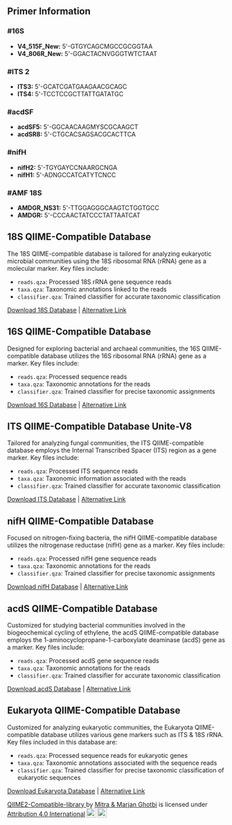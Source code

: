 ## Primer Information

### #16S
- **V4_515F_New:** 5'-GTGYCAGCMGCCGCGGTAA
- **V4_806R_New:** 5'-GGACTACNVGGGTWTCTAAT

### #ITS 2
- **ITS3:** 5'-GCATCGATGAAGAACGCAGC
- **ITS4:** 5'-TCCTCCGCTTATTGATATGC

### #acdSF
- **acdSF5:** 5'-GGCAACAAGMYSCGCAAGCT
- **acdSR8:** 5'-CTGCACSAGSACGCACTTCA

### #nifH
- **nifH2:** 5'-TGYGAYCCNAARGCNGA
- **nifH1:** 5'-ADNGCCATCATYTCNCC

### #AMF 18S
- **AMDGR_NS31:** 5'-TTGGAGGGCAAGTCTGGTGCC
- **AMDGR:** 5'-CCCAACTATCCCTATTAATCAT


## 18S QIIME-Compatible Database

The 18S QIIME-compatible database is tailored for analyzing eukaryotic microbial communities using the 18S ribosomal RNA (rRNA) gene as a molecular marker. Key files include:

- `reads.qza`: Processed 18S rRNA gene sequence reads
- `taxa.qza`: Taxonomic annotations linked to the reads
- `classifier.qza`: Trained classifier for accurate taxonomic classification

[Download 18S Database](https://app.box.com/s/mkra9cc23pa6bcj0k7cq34picypfde2t) | 
[Alternative Link](https://drive.google.com/drive/folders/1mMpcjvaqcLxvewOjZ0oA5l5-KhydbgQR?usp=sharing)

## 16S QIIME-Compatible Database

Designed for exploring bacterial and archaeal communities, the 16S QIIME-compatible database utilizes the 16S ribosomal RNA (rRNA) gene as a marker. Key files include:

- `reads.qza`: Processed sequence reads
- `taxa.qza`: Taxonomic annotations for the reads
- `classifier.qza`: Trained classifier for precise taxonomic assignments

[Download 16S Database](https://app.box.com/s/445pwsz06zvh9y7kpepp1phydu3e5heg) | 
[Alternative Link](https://drive.google.com/drive/folders/1mV6ijpE0wCZHfDMdqlZ0U0keDJSMQsgA?usp=sharing)

## ITS QIIME-Compatible Database Unite-V8

Tailored for analyzing fungal communities, the ITS QIIME-compatible database employs the Internal Transcribed Spacer (ITS) region as a gene marker. Key files include:

- `reads.qza`: Processed ITS sequence reads
- `taxa.qza`: Taxonomic information associated with the reads
- `classifier.qza`: Trained classifier for accurate taxonomic classification

[Download ITS Database](https://app.box.com/s/xvrswqinynyx740cjw9h6vo87twtbutn) | 
[Alternative Link](https://drive.google.com/drive/folders/1mE5m4STDY34f5-wPWGFw-D1cwMG-rLPN?usp=sharing)

## nifH QIIME-Compatible Database

Focused on nitrogen-fixing bacteria, the nifH QIIME-compatible database utilizes the nitrogenase reductase (nifH) gene as a marker. Key files include:

- `reads.qza`: Processed nifH gene sequence reads
- `taxa.qza`: Taxonomic annotations for the reads
- `classifier.qza`: Trained classifier for precise taxonomic assignments

[Download nifH Database](https://app.box.com/s/vg2jgh6b9beo1zlf07z8ijhr6mx13k2m) | 
[Alternative Link](https://drive.google.com/drive/folders/1mCp57YTcM17VhVGexGtV4d0C19W_bGqm?usp=sharing)

## acdS QIIME-Compatible Database

Customized for studying bacterial communities involved in the biogeochemical cycling of ethylene, the acdS QIIME-compatible database employs the 1-aminocyclopropane-1-carboxylate deaminase (acdS) gene as a marker. Key files include:

- `reads.qza`: Processed acdS gene sequence reads
- `taxa.qza`: Taxonomic annotations for the reads
- `classifier.qza`: Trained classifier for accurate taxonomic classification

[Download acdS Database](https://app.box.com/s/geb3bv6ocde8hsm231muqpdqxopucvom) | 
[Alternative Link](https://drive.google.com/drive/folders/1mFtpKfmqiMfKh9q7N55LUiTD_w6kD7bN?usp=sharing)

## Eukaryota QIIME-Compatible Database

Customized for analyzing eukaryotic communities, the Eukaryota QIIME-compatible database utilizes various gene markers such as ITS & 18S rRNA. Key files included in this database are:

- `reads.qza`: Processed sequence reads for eukaryotic genes
- `taxa.qza`: Taxonomic annotations associated with the sequence reads
- `classifier.qza`: Trained classifier for precise taxonomic classification of eukaryotic sequences

[Download Eukaryota Database](https://app.box.com/s/15az6wudemhq1sz1uyjg1lsb346sd4ts) | [Alternative Link](https://drive.google.com/drive/folders/14QSEPlW68vLewDJ6PRqApr4uKmBiZ15V?usp=sharing)



<p xmlns:cc="http://creativecommons.org/ns#" xmlns:dct="http://purl.org/dc/terms/"><a property="dct:title" rel="cc:attributionURL" href="https://github.com/mghotbi/QIIME-compatible-database">QIIME2-Compatible-library </a> by <a rel="cc:attributionURL dct:creator" property="cc:attributionName" href="https://www.linkedin.com/in/mitra-ghotbi-78b34030/">Mitra & Marjan Ghotbi</a> is licensed under <a href="http://creativecommons.org/licenses/by/4.0/?ref=chooser-v1" target="_blank" rel="license noopener noreferrer" style="display:inline-block;">Attribution 4.0 International<img style="height:22px!important;margin-left:3px;vertical-align:text-bottom;" src="https://mirrors.creativecommons.org/presskit/icons/cc.svg?ref=chooser-v1"><img style="height:22px!important;margin-left:3px;vertical-align:text-bottom;" src="https://mirrors.creativecommons.org/presskit/icons/by.svg?ref=chooser-v1"></a></p>
